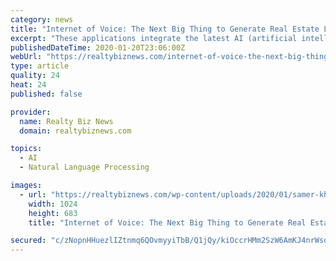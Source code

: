 ```yaml
---
category: news
title: "Internet of Voice: The Next Big Thing to Generate Real Estate Leads"
excerpt: "These applications integrate the latest AI (artificial intelligence) technologies, voice recognition system, and relevant search mechanics. Simply put, voice assistance can be termed as using your voice to ask a question using an intelligent technology (chatbot, voice recogniser, digital assistant) to get relevant results for your query."
publishedDateTime: 2020-01-20T23:06:00Z
webUrl: "https://realtybiznews.com/internet-of-voice-the-next-big-thing-to-generate-real-estate-leads/98757308/"
type: article
quality: 24
heat: 24
published: false

provider:
  name: Realty Biz News
  domain: realtybiznews.com

topics:
  - AI
  - Natural Language Processing

images:
  - url: "https://realtybiznews.com/wp-content/uploads/2020/01/samer-khodeir-He3TV66yUEI-unsplash-1024x683.jpg"
    width: 1024
    height: 683
    title: "Internet of Voice: The Next Big Thing to Generate Real Estate Leads"

secured: "c/zNopnHHuezlIZtnmq6QOvmyyiTbB/Q1jQy/kiOccrHMm2SzW6AmKJ4nrWsd5qYCaeRa8U1tOZdmPb6bDl5lZSxoCH/9os0swTrDMp82i4ftZQhsmNA1S3I6PgJKVFVTgAm4OqlemCVQFdjR2a0o8/Kt89uZv7zaKWmfoFitlQHbjD7lMZ8aqMuNE/H+RMsAU33JK3UWeaNaBgVT8GaDNluFd0wofRoGemQOu6q7jCvUjAsApbnX8IXAJuUBQbYaustFVnqQhff/EUp/jqWThhC/1bWPmJGLqsXJJBTGAAHLywPgH5TuByax6FQ2eMPgYLts4POnIwIAmEe9HpqUYKEzlP2hq5rr9TQM8yIaR4yE1mRDyNIIEwiIWoqWLsq024M1g9GZM/ORRzNT7cpPPPoAtssBzlR665u4+8JRZiK3WUcPfzuKZ4mUSngOGpIFADMlHIxRpVJ5OES8cu6DQ==;Vl5fJg7cqoYm2ATBBalrWw=="
---
```


